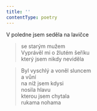 ```yaml
---
title: ''
contentType: poetry
---
```


>   

>   

V poledne jsem seděla na lavičce

> se starým mužem  
> Vyprávěl mi o žlutém šeříku  
> který jsem nikdy neviděla

> Byl vyschlý a voněl sluncem  
> a vůní  
> na níž jsem kdysi  
> nosila hlavu  
> kterou jsem chytala  
> rukama nohama
